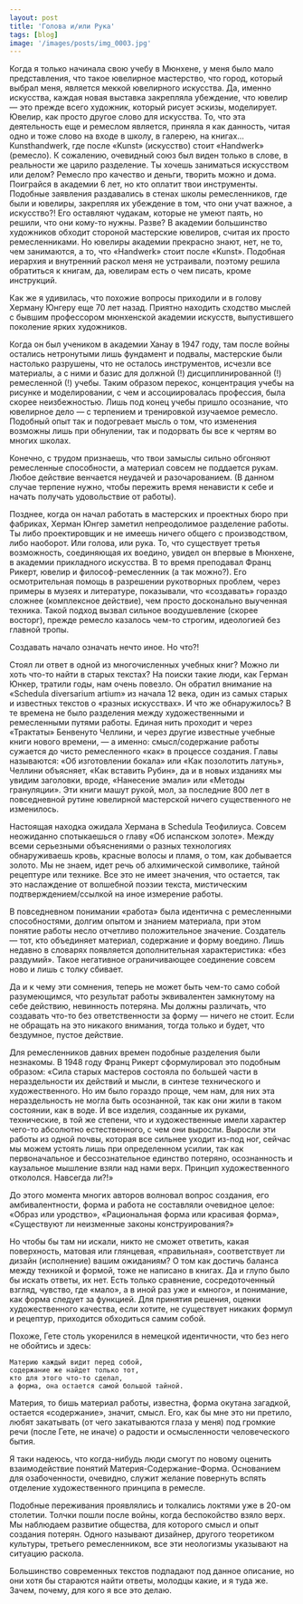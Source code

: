 ```yaml
---
layout: post
title: 'Голова и/или Рука'
tags: [blog]
image: '/images/posts/img_0003.jpg'
---
```


   Когда я только начинала свою учебу в Мюнхене, у меня было мало представления, что такое ювелирное мастерство, что город, который выбрал меня, является меккой ювелирного искусства. Да, именно искусства, каждая новая выставка закрепляла убеждение, что ювелир — это прежде всего художник, который рисует эскизы, моделирует. Ювелир, как просто другое слово для искусства. То, что эта деятельность еще и ремеслом является, приняла я как данность, читая одно и тоже слово на вxоде в школу, в галерею, на книгах… Kunsthandwerk, где после «Kunst» (искусство) стоит «Handwerk» (ремесло). К сожалению, очевидный союз был виден только в слове, в реальности же царило разделение. Ты хочешь заниматься искусством или делом? Ремесло про качество и деньги, творить можно и дома. Поиграйся в академии 6 лет, но кто оплатит твои инструменты. Подобные заявления раздавались в стенах школы ремесленников, где были и ювелиры, закрепляя их убеждение в том, что они учат важное, а искусство?! Его оставляют чудакам, которые не умеют паять, но решили, что они кому-то нужны. Разве? В академии большинство художников обходит стороной мастерские ювелиров, считая их просто ремесленниками. Но ювелиры академии прекрасно знают, нет, не то, чем занимаются, а то, что «Handwerk» стоит после «Kunst». Подобная иерархия и внутренний раскол меня не устраивали, поэтому решила обратиться к книгам, да, ювелирам есть о чем писать, кроме инструкций.

   Как же я удивилась, что похожие вопросы приходили и в голову Херману Юнгеру еще 70 лет назад. Приятно находить сходство мыслей с бывшим профессором мюнхенской академии искусств, выпустившего поколение ярких художников.

   Когда он был учеником в академии Ханау в 1947 году, там после войны остались нетронутыми лишь фундамент и подвалы, мастерские были настолько разрушены, что не осталось инструментов, исчезли все материалы, а с ними и базис для должной (!) дисциплинированной (!) ремесленной (!) учебы. Таким образом перекос, концентрация учебы на рисунке и моделировании, с чем и ассоциировалась профессия, была скорее неизбежностью. Лишь под конец учебы пришло осознание, что ювелирное дело — с терпением и тренировкой изучаемое ремесло. Подобный опыт так и подогревает мысль о том, что изменения возможны лишь при обнулении, так и подорвать бы все к чертям во многих школах.

   Конечно, с трудом признаешь, что твои замыслы сильно обгоняют ремесленные способности, а материал совсем не поддается рукам. Любое действие венчается неудачей и разочарованием. (В данном случае терпение нужно, чтобы пережить время ненависти к себе и начать получать удовольствие от работы).

   Позднее, когда он начал работать в мастерских и проектных бюро при фабриках, Херман Юнгер заметил непреодолимое разделение работы. Ты либо проектировщик и не имеешь ничего общего с производством, либо наоборот. Или голова, или рука. То, что существует третья возможность, соединяющая их воедино, увидел он впервые в Мюнхене, в академии прикладного искусства. В то время преподавал Франц Рикерт, ювелир и философ-ремесленник (а так можно?). Его осмотрительная помощь в разрешении рукотворных проблем, через примеры в музеях и литературе, показывали, что «создавать» гораздо сложнее (комплексное действие), чем просто досконально выученная техника. Такой подход вызвал сильное воодушевление (скорее восторг), прежде ремесло казалось чем-то строгим, идеологией без главной тропы.

   Создавать начало означать нечто иное. Но что?!

   Стоял ли ответ в одной из многочисленных учебных книг? Можно ли xoть что-то найти в старых текстах? На поиски такие люди, как Герман Юнкер, тратили годы, нам очень повезло. Oн обратил внимание на «Schedula diversarium artium» из начала 12 века, один из самых старых и известных текстов о «разных искусствах». И что же обнаружилось? В те времена не было разделения между художественными и ремесленными путями работы. Единая нить проходит и через «Трактаты» Бенвенуто Челлини, и через другие известные учебные книги нового времени, — а именно: смысл/содержание работы сужается до чисто ремесленного «как» в процессе создания. Главы называются: «Об изготовлении бокала» или «Как позолотить латунь», Челлини объясняет, «Как вставить Рубин», да и в новых изданиях мы увидим заголовки, вроде, «Нанесение эмали» или «Методы грануляции». Эти книги машут рукой, мол, за последние 800 лет в повседневной рутине ювелирной мастерской ничего существенного не изменилось.

   Настоящая находка ожидала Хермана в Schedula Теофилиуса. Совсем неожиданно спотыкаешься о главу «Об испанском золоте». Между всеми серьезными объяснениями о разных технологиях обнаруживаешь кровь, красные волосы и пламя, о том, как добывается золото. Мы не знаем, идет речь об алхимической символике, тайной рецептуре или технике. Все это не имеет значения, что остается, так это наслаждение от волшебной поэзии текста, мистическим подтверждением/ссылкой на иное измерение работы.

   В повседневном понимании «работа» была идентична с ремесленными способностями, долгим опытом и знанием материала, при этом понятие работы несло отчетливо положительное значение. Создатель — тот, кто объединяет материал, содержание и форму воедино. Лишь недавно в словарях появляется дополнительная характеристика: «без раздумий». Такое негативное ограничивающее соединение совсем ново и лишь с толку сбивает.

   Да и к чему эти сомнения, теперь не может быть чем-то само собой разумеющимся, что результат работы эквивалентен замкнутому на себе действию, невинность потеряна. Мы должны различать, что создавать что-то без ответственности за форму — ничего не стоит. Если не обращать на это никакого внимания, тогда только и будет, что бездумное, пустое действие.

   Для ремесленников давних времен подобные разделения были незнакомы. В 1948 году Франц Рикерт сформулировал это подобным образом: «Сила старых мастеров состояла по большей части в нераздельности их действий и мысли, в синтезе технического и художественного. Но им было гораздо проще, чем нам, для них эта нераздельность не могла быть осознанной, так как они жили в таком состоянии, как в воде. И все изделия, созданные их руками, технические, в той же степени, что и художественные имели характер чего-то абсолютно естественного, с чем они выросли. Выросли эти работы из одной почвы, которая все сильнее уходит из-под ног, сейчас мы можем устоять лишь при определенном усилии, так как первоначальное и бессознательное единство потеряно, осознанность и каузальное мышление взяли над нами верх. Принцип художественного откололся. Навсегда ли?!»

   До этого момента многих авторов волновал вопрос создания, его амбивалентности, форма и работа не составляли очевидное целое: «Образ или уродство», «Рациональная форма или красивая форма», «Существуют ли неизменные законы конструирования?»

   Но чтобы бы там ни искали, никто не сможет ответить, какая поверхность, матовая или глянцевая, «правильная», соответствует ли дизайн (исполнение) вашим ожиданиям? О том как достичь баланса между техникой и формой, тоже не написано в книгах. Да и глупо было бы искать ответы, их нет. Есть только сравнение, сосредоточенный взгляд, чувство, где «мало», а в иной раз уже и «много», и понимание, как форма следует за функцией. Для принятия решения, оценки художественного качества, если хотите, не существует никаких формул и рецептур, приходится обходиться самим собой.

  Похоже, Гете столь укоренился в немецкой идентичности, что без него не обойтись и здесь:
```
Материю каждый видит перед собой,
содержание же найдет только тот,
кто для этого что-то сделал,
а формa, она остается самой большой тайной.
```

  Материя, то бишь материал работы, известна, форма окутана загадкой, остается «содержание», значит, смысл. Его, как бы мне это ни претило, любят закатывать (от чего закатываются глаза у меня) под громкие речи (после Гете, не иначе) о радости и осмысленности человеческого бытия.

  Я таки надеюсь, что когда-нибудь люди смогут по новому оценить взаимодействие понятий Материя-Содержание-Форма. Основанием для озабоченности, очевидно, служит желание повернуть вспять отделение художественного принципа в ремесле.

  Подобные переживания проявлялись и толкались локтями уже в 20-ом столетии. Толчки пошли после войны, когда беспокойство взяло верх. Мы наблюдаем развитие общества, для которого смысл и опыт создания потерян. Одного называют дизайнер, другого теоретиком культуры, третьего ремесленником, все эти неологизмы указывают на ситуацию раскола.

  Большинство современных текстов подпадают под данное описание, но они хотя бы стараются найти ответы, молодцы какие, и я туда же. Зачем, почему, для кого я все это делаю.

